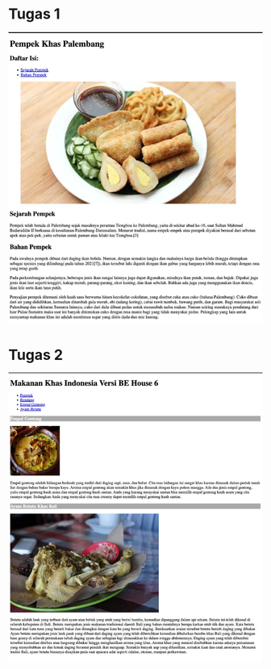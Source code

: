 # Tugas 1

![alt text for screen readers](./tugas-1.jpg)

# Tugas 2
![alt text for screen readers](./tugas-2.jpg)
